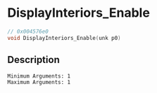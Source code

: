 # DisplayInteriors_Enable
```c
// 0x004576e0
void DisplayInteriors_Enable(unk p0)
```
## Description
```
Minimum Arguments: 1
Maximum Arguments: 1
```
